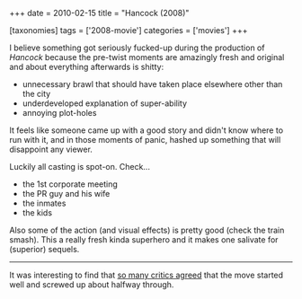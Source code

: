 +++
date = 2010-02-15
title = "Hancock (2008)"

[taxonomies]
tags = ['2008-movie']
categories = ['movies']
+++

I believe something got seriously fucked-up during the production of
*Hancock* because the pre-twist moments are amazingly fresh and original
and about everything afterwards is shitty:

-   unnecessary brawl that should have taken place elsewhere other than
    the city
-   underdeveloped explanation of super-ability
-   annoying plot-holes

It feels like someone came up with a good story and didn't know where
to run with it, and in those moments of panic, hashed up something that
will disappoint any viewer.

Luckily all casting is spot-on. Check...

-   the 1st corporate meeting
-   the PR guy and his wife
-   the inmates
-   the kids

Also some of the action (and visual effects) is pretty good (check the
train smash). This a really fresh kinda superhero and it makes one
salivate for (superior) sequels.

---

It was interesting to find that [so many critics agreed] that the move
started well and screwed up about halfway through.

  [so many critics agreed]: http://en.wikipedia.org/wiki/Hancock_(film)#Reception
